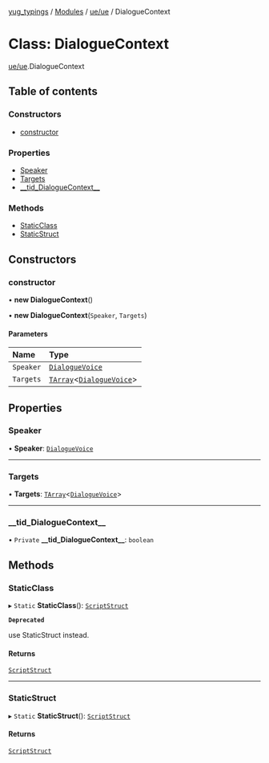 [yug_typings](../README.md) / [Modules](../modules.md) / [ue/ue](../modules/ue_ue.md) / DialogueContext

# Class: DialogueContext

[ue/ue](../modules/ue_ue.md).DialogueContext

## Table of contents

### Constructors

- [constructor](ue_ue.DialogueContext.md#constructor)

### Properties

- [Speaker](ue_ue.DialogueContext.md#speaker)
- [Targets](ue_ue.DialogueContext.md#targets)
- [\_\_tid\_DialogueContext\_\_](ue_ue.DialogueContext.md#__tid_dialoguecontext__)

### Methods

- [StaticClass](ue_ue.DialogueContext.md#staticclass)
- [StaticStruct](ue_ue.DialogueContext.md#staticstruct)

## Constructors

### constructor

• **new DialogueContext**()

• **new DialogueContext**(`Speaker`, `Targets`)

#### Parameters

| Name | Type |
| :------ | :------ |
| `Speaker` | [`DialogueVoice`](ue_ue.DialogueVoice.md) |
| `Targets` | [`TArray`](../interfaces/ue_puerts.TArray.md)<[`DialogueVoice`](ue_ue.DialogueVoice.md)\> |

## Properties

### Speaker

• **Speaker**: [`DialogueVoice`](ue_ue.DialogueVoice.md)

___

### Targets

• **Targets**: [`TArray`](../interfaces/ue_puerts.TArray.md)<[`DialogueVoice`](ue_ue.DialogueVoice.md)\>

___

### \_\_tid\_DialogueContext\_\_

• `Private` **\_\_tid\_DialogueContext\_\_**: `boolean`

## Methods

### StaticClass

▸ `Static` **StaticClass**(): [`ScriptStruct`](ue_ue.ScriptStruct.md)

**`Deprecated`**

use StaticStruct instead.

#### Returns

[`ScriptStruct`](ue_ue.ScriptStruct.md)

___

### StaticStruct

▸ `Static` **StaticStruct**(): [`ScriptStruct`](ue_ue.ScriptStruct.md)

#### Returns

[`ScriptStruct`](ue_ue.ScriptStruct.md)

